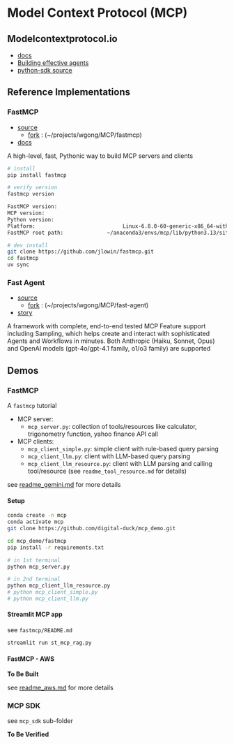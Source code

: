 
# Model Context Protocol (MCP)

## Modelcontextprotocol.io

- [docs](https://modelcontextprotocol.io/introduction)
- [Building effective agents](https://www.anthropic.com/engineering/building-effective-agents)
- [python-sdk source](https://github.com/modelcontextprotocol/python-sdk)

## Reference Implementations

### FastMCP

- [source](https://github.com/jlowin/fastmcp)
    - [fork](git@github.com:wgong/fastmcp.git) : (~/projects/wgong/MCP/fastmcp)
- [docs](https://gofastmcp.com/getting-started/welcome)

A high-level, fast, Pythonic way to build MCP servers and clients

```bash
# install
pip install fastmcp

# verify version
fastmcp version

FastMCP version:                                                            2.5.2
MCP version:                                                                1.9.2
Python version:                                                            3.13.2
Platform:                            Linux-6.8.0-60-generic-x86_64-with-glibc2.35
FastMCP root path:              ~/anaconda3/envs/mcp/lib/python3.13/site-packages

# dev install
git clone https://github.com/jlowin/fastmcp.git
cd fastmcp
uv sync

```

### Fast Agent

- [source](https://github.com/evalstate/fast-agent)
    - [fork](https://github.com/wgong/fast-agent) : (~/projects/wgong/MCP/fast-agent)
- [story](https://llmindset.co.uk/resources/fast-agent/)

A framework with complete, end-to-end tested MCP Feature support including Sampling, which helps create and interact with sophisticated Agents and Workflows in minutes. 
Both Anthropic (Haiku, Sonnet, Opus) and OpenAI models (gpt-4o/gpt-4.1 family, o1/o3 family) are supported


## Demos

### FastMCP 

A `fastmcp` tutorial

- MCP server:
    - `mcp_server.py`: collection of tools/resources like calculator, trigonometry function, yahoo finance API call
- MCP clients:
    - `mcp_client_simple.py`: simple client with rule-based query parsing
    - `mcp_client_llm.py`: client with LLM-based query parsing
    - `mcp_client_llm_resource.py`: client with LLM parsing and calling tool/resource (see `readme_tool_resource.md` for details)

see [readme_gemini.md](https://github.com/digital-duck/mcp_demo/blob/main/readme_gemini.md) for more details

#### Setup
```bash
conda create -n mcp
conda activate mcp
git clone https://github.com/digital-duck/mcp_demo.git

cd mcp_demo/fastmcp
pip install -r requirements.txt

# in 1st terminal
python mcp_server.py

# in 2nd terminal
python mcp_client_llm_resource.py
# python mcp_client_simple.py
# python mcp_client_llm.py
```

#### Streamlit MCP app

see `fastmcp/README.md`

```bash
streamlit run st_mcp_rag.py
```

#### FastMCP - AWS 

**To Be Built**

see [readme_aws.md](https://github.com/digital-duck/mcp_demo/blob/main/readme_aws.md) for more details


### MCP SDK 

see `mcp_sdk` sub-folder

**To Be Verified**




